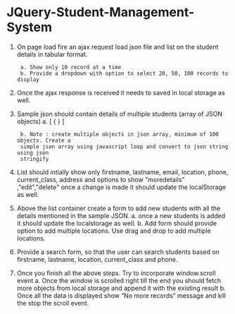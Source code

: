 # JQuery-Student-Management-System

1. On page load fire an ajax request load json file and list on the student details in tabular
format.

        a. Show only 10 record at a time
        b. Provide a dropdown with option to select 20, 50, 100 records to display
        
2. Once the ajax response is received it needs to saved in local storage as well.

3. Sample json should contain details of multiple students (array of JSON objects)
        a. [
        {
        }
        ]

        b. Note : create multiple objects in json array, minimum of 100 objects. Create a
        simple json array using javascript loop and convert to json string using json
        stringify

4. List should intially show only firstname, lastname, email, location, phone, current_class,
address and options to show "moredetails" ,"edit","delete" once a change is made it
should update the localStorage as well.

5. Above the list container create a form to add new students with all the details mentioned
in the sample JSON.
        a. once a new students is added it should update the localstorage as well.
        b. Add form should provide option to add multiple locations. Use drag and drop to
        add multiple locations.

6. Provide a search form, so that the user can search students based on firstname,
lastname, location, current_class and phone.

7. Once you finish all the above steps. Try to incorporate window.scroll event
        a. Once the window is scrolled right till the end you should fetch more objects from
        local storage and append it with the existing result
        b. Once all the data is displayed show “No more records” message and kill the stop
        the scroll event.
